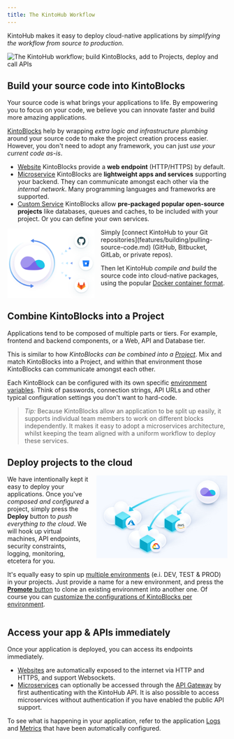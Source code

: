 ```yaml
---
title: The KintoHub Workflow
---
```


KintoHub makes it easy to deploy cloud-native applications by _simplifying the workflow from source to production_.

![The KintoHub workflow; build KintoBlocks, add to Projects, deploy and call APIs](assets/introduction/getting-started/kintohub-workflow.svg)

## Build your source code into KintoBlocks

Your source code is what brings your applications to life. By empowering you to focus on your code, we believe you can innovate faster and build more amazing applications.

[KintoBlocks](kintoblocks/introduction.md) help by wrapping _extra logic and infrastructure plumbing_ around your source code to make the project creation process easier. However, you don't need to adopt any framework, you can just _use your current code as-is_.

 - [Website](kintoblocks/websites.md) KintoBlocks provide a __web endpoint__ (HTTP/HTTPS) by default.
 - [Microservice](kintoblocks/microservices.md) KintoBlocks are __lightweight apps and services__ supporting your backend. They can communicate amongst each other via the _internal network_. Many programming languages and frameworks are supported.
 - [Custom Service](kintoblocks/custom-services.md) KintoBlocks allow __pre-packaged popular open-source projects__ like databases, queues and caches, to be included with your project. Or you can define your own services.

<img src="/docs/assets/introduction/getting-started/workflow-sync.svg" alt="" width=200 style="float: left; padding-right: 1em" />  
Simply [connect KintoHub to your Git repositories](features/building/pulling-source-code.md) (GitHub, Bitbucket, GitLab, or private repos).

Then let KintoHub _compile and build_ the source code into cloud-native packages, using the popular [Docker container format](experimental/dockerfiles.md).

<div style="clear: both"></div>

## Combine KintoBlocks into a Project

Applications tend to be composed of multiple parts or tiers. For example, frontend and backend components, or a Web, API and Database tier.

This is similar to how _KintoBlocks can be combined into a [Project](deployments/introduction.md)_. Mix and match KintoBlocks into a Project, and within that environment those KintoBlocks can communicate amongst each other.

Each KintoBlock can be configured with its own specific [environment variables](features/deploying/environment-variables.md). Think of passwords, connection strings, API URLs and other typical configuration settings you don't want to hard-code.

> _Tip:_ Because KintoBlocks allow an application to be split up easily, it supports individual team members to work on different blocks independently. It makes it easy to adopt a microservices architecture, whilst keeping the team aligned with a uniform workflow to deploy these services.

## Deploy projects to the cloud

<img src="/docs/assets/introduction/getting-started/teams-full@2x.png" alt="" width=300 style="float: right; padding-left: 1em; padding-bottom: 1em" />

We have intentionally kept it easy to deploy your applications. Once you've _composed and configured_ a project, simply press the __Deploy__ button to _push everything to the cloud_. We will hook up virtual machines, API endpoints, security constraints, logging, monitoring, etcetera for you.

It's equally easy to spin up [multiple environments](deployments/environments.md) (e.i. DEV, TEST & PROD) in your projects. Just provide a name for a new environment, and press the [__Promote__ button](deployments/promoting.md) to clone an existing environment into another one. Of course you can [customize the configurations of KintoBlocks per environment](deployments/configure-kintoblocks.md).

<div style="clear: both"></div>

## Access your app & APIs immediately

Once your application is deployed, you can access its endpoints immediately.

 - [Websites](kintoblocks/websites.md) are automatically exposed to the internet via HTTP and HTTPS, and support Websockets.
 - [Microservices](kintoblocks/microservices.md) can optionally be accessed through the [API Gateway](features/operating/accessing-endpoints.md) by first authenticating with the KintoHub API. It is also possible to access microservices without authentication if you have enabled the public API support.

To see what is happening in your application, refer to the application [Logs](features/operating/logs.md) and [Metrics](deployments/metrics.md) that have been automatically configured.
